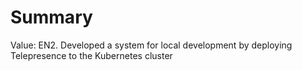 # Summary

Value: EN2. Developed a system for local development by deploying Telepresence to the Kubernetes cluster